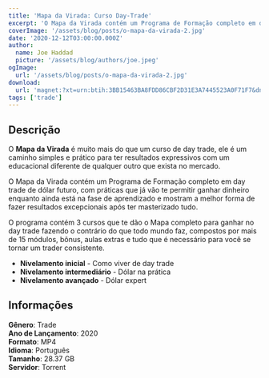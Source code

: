 ```yaml
---
title: 'Mapa da Virada: Curso Day-Trade'
excerpt: 'O Mapa da Virada contém um Programa de Formação completo em day trade de dólar futuro, com práticas que já vão te permitir ganhar dinheiro enquanto ainda está na fase de aprendizado e mostram a melhor forma de fazer resultados excepcionais após ter masterizado tudo.'
coverImage: '/assets/blog/posts/o-mapa-da-virada-2.jpg'
date: '2020-12-12T03:00:00.000Z'
author:
  name: Joe Haddad
  picture: '/assets/blog/authors/joe.jpeg'
ogImage:
  url: '/assets/blog/posts/o-mapa-da-virada-2.jpg'
download:
  url: 'magnet:?xt=urn:btih:3BB15463BA8FDD86CBF2D31E3A7445523A0F71F7&dn=rodnei%20dias%20-%20mapa%20da%20virada&tr=udp%3a%2f%2ftracker.openbittorrent.com%3a1337%2fannounce&tr=udp%3a%2f%2ftracker.opentrackr.org%3a1337%2fannounce'
tags: ['trade']
---
```

## Descrição


O **Mapa da Virada** é muito mais do que um curso de day trade, ele é um caminho simples e prático para ter resultados expressivos com um educacional diferente de qualquer outro que exista no mercado.

O Mapa da Virada contém um Programa de Formação completo em day trade de dólar futuro, com práticas que já vão te permitir ganhar dinheiro enquanto ainda está na fase de aprendizado e mostram a melhor forma de fazer resultados excepcionais após ter masterizado tudo.

O programa contém 3 cursos que te dão o Mapa completo para ganhar no day trade fazendo o contrário do que todo mundo faz, compostos por mais de 15 módulos, bônus, aulas extras e tudo que é necessário para você se tornar um trader consistente.

- **Nivelamento inicial** - Como viver de day trade  
- **Nivelamento intermediário** - Dólar na prática  
- **Nivelamento avançado** - Dólar expert  

## Informações

**Gênero**: Trade  
**Ano de Lançamento**: 2020  
**Formato**: MP4  
**Idioma**: Português  
**Tamanho**: 28.37 GB  
**Servidor**: Torrent  
